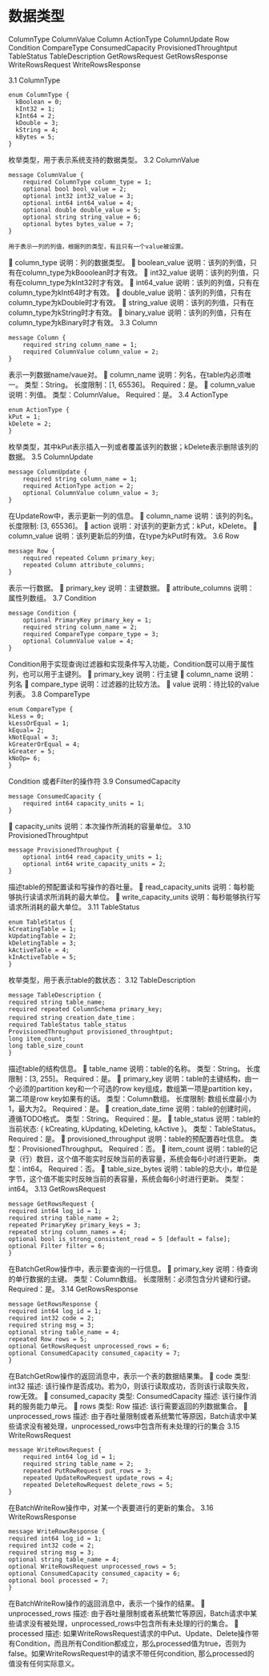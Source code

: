 # 数据类型

ColumnType
ColumnValue
Column
ActionType
ColumnUpdate
Row
Condition
CompareType
ConsumedCapacity
ProvisionedThroughtput
TableStatus
TableDescription
GetRowsRequest
GetRowsResponse
WriteRowsRequest
WriteRowsResponse


3.1	ColumnType
```
enum ColumnType {
  kBoolean = 0;
  kInt32 = 1;
  kInt64 = 2;
  kDouble = 3;
  kString = 4;
  kBytes = 5;
} 
```
枚举类型，用于表示系统支持的数据类型。
3.2	ColumnValue
```
message ColumnValue {
    required ColumnType column_type = 1;
    optional bool bool_value = 2;
    optional int32 int32_value = 3;
    optional int64 int64_value = 4;
    optional double double_value = 5;
    optional string string_value = 6;
    optional bytes bytes_value = 7;
}
```
	用于表示一列的列值，根据列的类型，有且只有一个value被设置。
	column_type
说明：列的数据类型。
	boolean_value
说明：该列的列值，只有在column_type为kBooolean时才有效。
	int32_value
说明：该列的列值，只有在column_type为kInt32时才有效。
	int64_value
说明：该列的列值，只有在column_type为kInt64时才有效。
	double_value
说明：该列的列值，只有在column_type为kDouble时才有效。
	string_value
说明：该列的列值，只有在column_type为kString时才有效。
	binary_value
说明：该列的列值，只有在column_type为kBinary时才有效。
3.3	Column
```
message Column {
    required string column_name = 1;
    required ColumnValue column_value = 2;
}
```
表示一列数据name/vaue对。
	column_name
说明：列名，在table内必须唯一。
类型：String。
长度限制：[1, 65536]。
Required：是。
	column_value
说明：列值。
类型：ColumnValue。
Required：是。
3.4	ActionType
```
enum ActionType {
kPut = 1;
kDelete = 2;
}
```
枚举类型，其中kPut表示插入一列或者覆盖该列的数据；kDelete表示删除该列的数据。 
3.5	ColumnUpdate
```
message ColumnUpdate {
    required string column_name = 1;
    required ActionType action = 2;
    optional ColumnValue column_value = 3;
}
```
在UpdateRow中，表示更新一列的信息。
	column_name
说明：该列的列名。
长度限制: [3, 65536]。
	action
说明：对该列的更新方式：kPut，kDelete。
	column_value
说明：该列更新后的列值，在type为kPut时有效。
3.6	Row
```
message Row {
    required repeated Column primary_key;
    repeated Column attribute_columns;
}
```
表示一行数据。
	primary_key
说明：主键数据。
	attribute_columns
说明：属性列数组。
3.7	Condition
```
message Condition {
    optional PrimaryKey primary_key = 1;
    required string column_name = 2;
    required CompareType compare_type = 3;
    optional ColumnValue value = 4;
}
```
Condition用于实现查询过滤器和实现条件写入功能，Condition既可以用于属性列，也可以用于主键列。
	primary_key
说明：行主键
	column_name
说明：列名
	compare_type
说明：过滤器的比较方法。
	value
说明：待比较的value列表。
3.8	CompareType
```
enum CompareType {
kLess = 0;
kLessOrEqual = 1;
kEqual= 2;
kNotEqual = 3;
kGreaterOrEqual = 4;
kGreater = 5;
kNoOp= 6;
}
```
Condition 或者Filter的操作符
3.9	ConsumedCapacity
```
message ConsumedCapacity {
    required int64 capacity_units = 1;
}
```
	capacity_units
说明：本次操作所消耗的容量单位。
3.10	ProvisionedThroughtput
```
message ProvisionedThroughput {
    optional int64 read_capacity_units = 1;
    optional int64 write_capacity_units = 2;
}
```
描述table的预配置读和写操作的吞吐量。
	read_capacity_units
说明：每秒能够执行读请求所消耗的最大单位。
	write_capacity_units
说明：每秒能够执行写请求所消耗的最大单位。
3.11	TableStatus
```
enum TableStatus {
kCreatingTable = 1;
kUpdatingTable = 2;
kDeletingTable = 3;
kActiveTable = 4;
kInActiveTable = 5;
}
```
枚举类型，用于表示table的数状态：
3.12	TableDescription
```
message TableDescription {
required string table_name;
required repeated ColumnSchema primary_key;
required string creation_date_time；
required TableStatus table_status
ProvisionedThroughput provisioned_throughtput;
long item_count;
long table_size_count
}
```
描述table的结构信息。
	table_name
说明：table的名称。
类型：String。
长度限制：[3, 255]。
Required：是。
	primary_key
说明：table的主键结构，由一个必须的partition key和一个可选的row key组成，数组第一项是partition key，第二项是row key如果有的话。
类型：Column数组。
长度限制: 数组长度最小为1，最大为2。
Required：是。
	creation_date_time
说明：table的创建时间，遵循TODO格式。
类型：String。
Required：是。
	table_status
说明：table的当前状态: { kCreating, kUpdating, kDeleting, kActive }。
类型：TableStatus。
Required：是。
	provisioned_throughput
说明：table的预配置吞吐信息。
类型：ProvisionedThroughput。
Required：否。
	item_count
说明：table的记录（行）数目，这个值不能实时反映当前的表容量，系统会每6小时进行更新。
类型：int64。
Required：否。
	table_size_bytes
说明：table的总大小，单位是字节，这个值不能实时反映当前的表容量，系统会每6小时进行更新。
类型：int64。
3.13	GetRowsRequest
```
message GetRowsRequest {
required int64 log_id = 1;
required string table_name = 2;
repeated PrimaryKey primary_keys = 3;
repeated string column_names = 4;
optional bool is_strong_consistent_read = 5 [default = false];
optional Filter filter = 6;
}
```
在BatchGetRow操作中，表示要查询的一行信息。
	primary_key
	说明：待查询的单行数据的主键。
	类型：Column数组。
	长度限制：必须包含分片键和行键。
	Required：是。
3.14	GetRowsResponse
```
message GetRowsResponse {
required int64 log_id = 1;
required int32 code = 2;
required string msg = 3;
optional string table_name = 4;
repeated Row rows = 5;
optional GetRowsRequest unprocessed_rows = 6;
optional ConsumedCapacity consumed_capacity = 7;
}
```
在BatchGetRow操作的返回消息中，表示一个表的数据结果集。
	code
类型: int32
描述: 该行操作是否成功。若为0，则该行读取成功，否则该行读取失败，row无效。
	consumed_capacity
类型: ConsumedCapacity
描述: 该行操作消耗的服务能力单元。
	rows
类型: Row
描述: 该行需要返回的列数据集合。
	unprocessed_rows
描述: 由于吞吐量限制或者系统繁忙等原因，Batch请求中某些请求没有被处理，unprocessed_rows中包含所有未处理的行的集合
3.15	WriteRowsRequest
```
message WriteRowsRequest {
    required int64 log_id = 1;
	required string table_name = 2;
	repeated PutRowRequest put_rows = 3;
	repeated UpdateRowRequest update_rows = 4;
	repeated DeleteRowRequest delete_rows = 5;
}
```
在BatchWriteRow操作中，对某一个表要进行的更新的集合。
3.16	WriteRowsResponse
```
message WriteRowsResponse {
required int64 log_id = 1;
required int32 code = 2;
required string msg = 3;
optional string table_name = 4;
optional WriteRowsRequest unprocessed_rows = 5;
optional ConsumedCapacity consumed_capacity = 6;
optional bool processed = 7;
}
```
在BatchWriteRow操作的返回消息中，表示一个操作的结果。
	unprocessed_rows
描述: 由于吞吐量限制或者系统繁忙等原因，Batch请求中某些请求没有被处理，unprocessed_rows中包含所有未处理的行的集合。
	processed
描述: 如果WriteRowsRequest请求的中Put、Update、Delete操作带有Condition，而且所有Condition都成立，那么processed值为true，否则为false。如果WriteRowsRequest中的请求不带任何condition, 那么processed的值没有任何实际意义。
